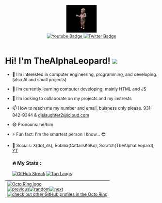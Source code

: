 <div id="header" align="center">
  <img src="baby.gif" width="100"/>
  <div id="badges">
  <a href="https://youtube.com/@QUA-SUM">
    <img src="https://img.shields.io/badge/YouTube-red?style=for-the-badge&logo=youtube&logoColor=white" alt="Youtube Badge"/>
  </a>
  <a href="https://x.com/D4373305294416">
    <img src="https://img.shields.io/badge/Twitter-grey?style=for-the-badge&logo=x&logoColor=white" alt="Twitter Badge"/>
  </a>
</div>
  <img src="https://komarev.com/ghpvc/?username=TheAlphaLeopard&style=flat-square&color=blue" alt=""/>
</div>

<h1>
  Hi! I'm TheAlphaLeopard!
  <img src="https://media.giphy.com/media/hvRJCLFzcasrR4ia7z/giphy.gif" width="30px"/>
</h1>


- 👀 I’m interested in computer engineering, programming, and developing. (also AI and small projects)
- 🌱 I’m currently learning computer developing, mainly HTML and JS
- 💞️ I’m looking to collaborate on my projects and my instrests
- 📫 How to reach me my number and email, buisness only please. 931-842-9344 & djslaughter2@icloud.com
- 😄 Pronouns: he/him
- ⚡ Fun fact: I'm the smartest person I know... 😎
- 💬 Socials: X(dot_ds), Roblox(CattailsKoKo), Scratch(TheAlphaLeopard), [YT](https://www.youtube.com/@QUA-SUM)

  ### :fire: My Stats :
  [![GitHub Streak](https://github-readme-streak-stats.herokuapp.com?user=TheAlphaLeopard&theme=midnight-purple)](https://git.io/streak-stats)
  [![Top Langs](https://github-readme-stats.vercel.app/api/top-langs/?username=TheAlphaLeopard&layout=compact&theme=vision-friendly-dark)](https://github.com/anuraghazra/github-readme-stats)

  
<table><tbody><tr><td><a href="https://octo-ring.com/"><img src="https://octo-ring.com/static/img/widget/top.png" width="99%" alt="Octo Ring logo" align="top"></a><br><a href="https://octo-ring.com/p/TheAlphaLeopard/prev"><img src="https://octo-ring.com/static/img/widget/prev.png" width="33%" alt="previous" align="top" title="previous profile"></a><a href="https://octo-ring.com/p/TheAlphaLeopard/random"><img src="https://octo-ring.com/static/img/widget/random.png" width="33%" alt="random" align="top" title="random profile"></a><a href="https://octo-ring.com/p/TheAlphaLeopard/next"><img src="https://octo-ring.com/static/img/widget/next.png" width="33%" alt="next" align="top" title="next profile"></a><br><a href="https://octo-ring.com/"><img src="https://octo-ring.com/static/img/widget/bottom.png" width="99%" alt="check out other GitHub profiles in the Octo Ring" align="top"></a></td></tr></tbody></table>


<!---
TheAlphaLeopard/TheAlphaLeopard is a ✨ special ✨ repository because its `README.md` (this file) appears on your GitHub profile.
You can click the Preview link to take a look at your changes.
--->
